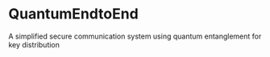 # QuantumEndtoEnd
A simplified secure communication system using quantum entanglement for key distribution
